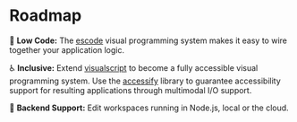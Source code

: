 # Roadmap
🔮 **Low Code:** The [escode] visual programming system makes it easy to wire together your application logic.

♿ **Inclusive:** Extend [visualscript] to become a fully accessible visual programming system. Use the [accessify] library to guarantee accessibility support for resulting applications through multimodal I/O support.

📡 **Backend Support:** Edit workspaces running in Node.js, local or the cloud.

[visualscript]: https://github.com/brainsatplay/visualscript
[accessify]: https://github.com/brainsatplay/accessify
[escode]: https://github.com/brainsatplay/escode/blob/main/libraries/escode/README.md